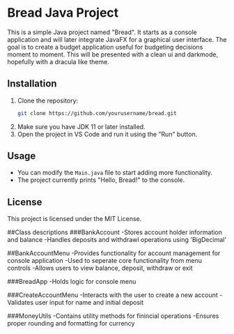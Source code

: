 # Bread Java Project

This is a simple Java project named "Bread". It starts as a console application and will later integrate JavaFX for a graphical user interface. The goal is to create a budget application
useful for budgeting decisions moment to moment. This will be presented with a clean ui and darkmode, hopefully with a dracula like theme.

## Installation

1. Clone the repository:
   ```bash
   git clone https://github.com/yourusername/bread.git
   ```
2. Make sure you have JDK 11 or later installed.
3. Open the project in VS Code and run it using the "Run" button.

## Usage

- You can modify the `Main.java` file to start adding more functionality.
- The project currently prints "Hello, Bread!" to the console.

## License

This project is licensed under the MIT License.


##Class descriptions
###BankAccount
-Stores account holder information and balance
-Handles deposits and withdrawl operations using 'BigDecimal'

##BankAccountMenu
-Provides functionality for account management for console application
-Used to seperate core functionality from menu controls
-Allows users to view balance, deposit, withdraw or exit

###BreadApp
-Holds logic for console menu

###CreateAccountMenu
-Interacts with the user to create a new account
-Validates user input for name and initial deposit

###MoneyUtils
-Contains utility methods for finincial operations
-Ensures proper rounding and formatting for currency
